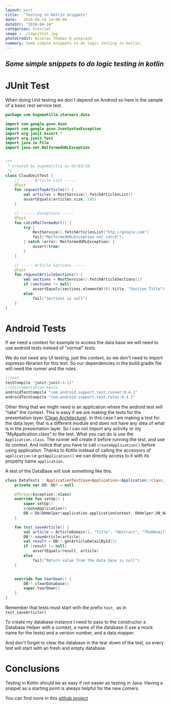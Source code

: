 ```yaml
---
layout: post
title:  "Testing in Kotlin snippets"
date:   2016-04-24 14:00:00
dateStr: "2016-04-24"
categories: tutorial
image : ./imgs/test.jpg
photoCredit: Nicolas Thomas @ unsplash
summary: Some simple snippets to do logic testing in kotlin.
---
```


## _Some simple snippets to do logic testing in kotlin_

<!-- ![Alternative text](../favicon.png) -->


# JUnit Test

When doing Unit testing we don't depend on Android so here is the sample of a basic rest service test.

```kotlin
package com.hugomatilla.starwars.data

import com.google.gson.Gson
import com.google.gson.JsonSyntaxException
import org.junit.Assert.*
import org.junit.Test
import java.io.File
import java.net.MalformedURLException


/**
 * Created by hugomatilla on 02/03/16.
 */
class CloudUnitTest {
    // ----- Article List -----
    @Test
    fun requestTopArticles() {
        val articles = RestService().fetchArticlesList()
        assertEquals(articles.size, 245)
    }

    // ------ Exceptions -----
    @Test
    fun catchMalformedUrl() {
        try {
            RestService().fetchArticlesList("htp://google.com")
            fail("MalformedURLException not catch");
        } catch (error: MalformedURLException) {
            assert(true)
        }
    }

    // ----- Article Sections -----
    @Test
    fun requestArticleSections() {
        val sections = RestService().fetchArticleSections(1)
        if (sections != null)
            assertEquals(sections.elementAt(0).title, "Section Title")
        else
            fail("Sections is null")
    }
}
```

# Android Tests

If we need a context for example to access the data base we will need to use android tests instead of "normal" tests.

We do not need any UI testing, just the context, so we don't need to import espresso libraries for this test. 
So our dependencies in the build.gradle file will need the runner and the rules.

```kotlin
//test
testCompile 'junit:junit:4.12'
//instrumentation tests
androidTestCompile "com.android.support.test:runner:0.4.1"
androidTestCompile "com.android.support.test:rules:0.4.1"
```

Other thing that we might need is an application where the android test will "take" the context. This is easy if we are making the tests for the presentation layer ([Clean Architecture](https://blog.8thlight.com/uncle-bob/2012/08/13/the-clean-architecture.html)). In this case I am making a test for the data layer, that is a different module and does not have any idea of what is in the presentation layer. So I can not import any activity or my "MyApplication.class" to the test.
What you can do is use the `Application.class`. The runner will create it before running the test, and use its context. 
And notice that you have to call `createApplication()` before using application.
Thanks to Kotlin instead of calling the accessors of `application` i.e `getApplication()` we can directly access to it with its property name `application`.

A test of the DataBase will look something like this.

```kotlin
class DataTests : ApplicationTestCase<Application>(Application::class.java) {
    private var DB: Db? = null

    @Throws(Exception::class)
    override fun setUp() {
        super.setUp()
        createApplication()
        DB = Db(DbHelper(application.applicationContext, DbHelper.DB_NAME_MOCK, 1), DbMapper())
    }

    fun test_saveArticle() {
        val article = ArticleDomain(1, "Title", "Abstract", "Thumbnail", 1, 2, "Url", "Type", emptyList())
        DB!!.saveArticle(article)
        val result = DB!!.getArticleDetailById(1)
        if (result != null)
            assertEquals(result, article)
        else
            fail("Return value from the data base is null")
    }


    override fun tearDown() {
        DB!!.clearDatabase()
        super.tearDown()
    }
}

```

Remember that tests must start with the prefix `test_` as in `test_saveArticle()`

To create my database instance I need to pass to the constructor a Database Helper with a context, a name of the database (I use a mock name for the tests) and a version number, and a data mapper.

And don't forget to clear the database in the tear down of the test, so every test will start with an fresh and empty database.

# Conclusions
Testing in Kotlin should be as easy if not easier as testing in Java. Having a snippet as a starting point is always helpful for the new comers.


You can find more in this [github project](https://github.com/HugoMatilla/StarWars-TheKotlinAwakens)
